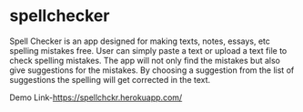 # spellchecker
Spell Checker is an app designed for making texts, notes, essays, etc spelling mistakes free.
User can simply paste a text or upload a text file to check spelling mistakes.
The app will not only find the mistakes but also give suggestions for the mistakes.
By choosing a suggestion from the list of suggestions the spelling will get corrected in the text.

Demo Link-https://spellchckr.herokuapp.com/

